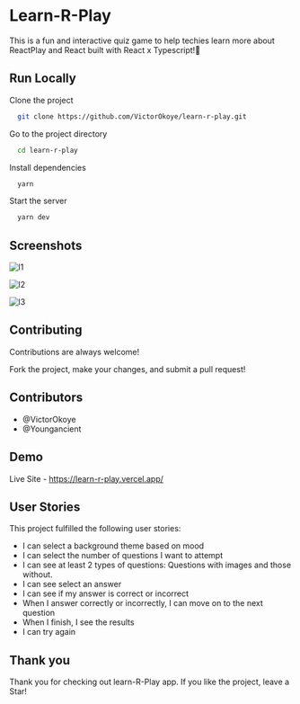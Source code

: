 # Learn-R-Play

This is a fun and interactive quiz game to help techies learn more about ReactPlay and React built with React x Typescript!🤗
    
## Run Locally

Clone the project

```bash
  git clone https://github.com/VictorOkoye/learn-r-play.git
```

Go to the project directory

```bash
  cd learn-r-play
```

Install dependencies

```bash
  yarn
```

Start the server

```bash
  yarn dev
```

  
  
## Screenshots


![l1](https://github.com/VictorOkoye/learn-r-play/assets/139196126/9470df14-2f90-4a55-b395-8b839774ce32)

![l2](https://github.com/VictorOkoye/learn-r-play/assets/139196126/6cc6aff6-b454-474e-89b8-b645051f4087)

![l3](https://github.com/VictorOkoye/learn-r-play/assets/139196126/00cb2981-2130-4a64-a41f-03191799443a)


## Contributing

Contributions are always welcome!

Fork the project, make your changes, and submit a pull request!

## Contributors
  - @VictorOkoye
  - @Youngancient
  
## Demo

Live Site - https://learn-r-play.vercel.app/



  
## User Stories

This project fulfilled the following user stories:

- I can select a background theme based on mood
- I can select the number of questions I want to attempt
- I can see at least 2 types of questions: Questions with images and those without.
- I can see select an answer
- I can see if my answer is correct or incorrect
- When I answer correctly or incorrectly, I can move on to the next question
- When I finish, I see the results
- I can try again


  
## Thank you

Thank you for checking out learn-R-Play app. If you like the project, leave a Star!
  
